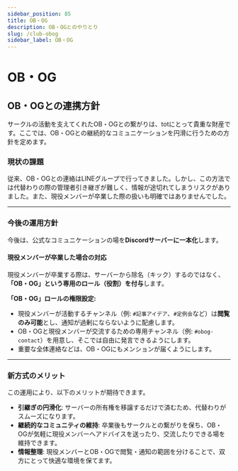 ```yaml
---
sidebar_position: 85
title: OB・OG
description: OB・OGとのやりとり
slug: /club-obog
sidebar_label: OB・OG
---
```


# OB・OG



## OB・OGとの連携方針



サークルの活動を支えてくれたOB・OGとの繋がりは、totにとって貴重な財産です。ここでは、OB・OGとの継続的なコミュニケーションを円滑に行うための方針を定めます。



### 現状の課題



従来、OB・OGとの連絡はLINEグループで行ってきました。しかし、この方法では代替わりの際の管理者引き継ぎが難しく、情報が途切れてしまうリスクがありました。また、現役メンバーが卒業した際の扱いも明確ではありませんでした。

------



### 今後の運用方針



今後は、公式なコミュニケーションの場を**Discordサーバーに一本化**します。



#### 現役メンバーが卒業した場合の対応



現役メンバーが卒業する際は、サーバーから除名（キック）するのではなく、**「OB・OG」という専用のロール（役割）を付与**します。

**「OB・OG」ロールの権限設定:**

- 現役メンバーが活動するチャンネル（例: `#記事アイデア`、`#定例会`など）は**閲覧のみ可能**とし、通知が過剰にならないように配慮します。
- OB・OGと現役メンバーが交流するための専用チャンネル（例: `#obog-contact`）を用意し、そこでは自由に発言できるようにします。
- 重要な全体連絡などは、OB・OGにもメンションが届くようにします。

------



### 新方式のメリット



この運用により、以下のメリットが期待できます。

- **引継ぎの円滑化**: サーバーの所有権を移譲するだけで済むため、代替わりがスムーズになります。
- **継続的なコミュニティの維持**: 卒業後もサークルとの繋がりを保ち、OB・OGが気軽に現役メンバーへアドバイスを送ったり、交流したりできる場を維持できます。
- **情報整理**: 現役メンバーとOB・OGで閲覧・通知の範囲を分けることで、双方にとって快適な環境を保てます。